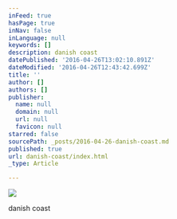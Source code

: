 ```yaml
---
inFeed: true
hasPage: true
inNav: false
inLanguage: null
keywords: []
description: danish coast
datePublished: '2016-04-26T13:02:10.891Z'
dateModified: '2016-04-26T12:43:42.699Z'
title: ''
author: []
authors: []
publisher:
  name: null
  domain: null
  url: null
  favicon: null
starred: false
sourcePath: _posts/2016-04-26-danish-coast.md
published: true
url: danish-coast/index.html
_type: Article

---
```

![](https://the-grid-user-content.s3-us-west-2.amazonaws.com/6dda355d-1cc5-4fec-94d6-307be3c55201.jpg)

danish coast